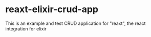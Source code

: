 # reaxt-elixir-crud-app
This is an example and test CRUD application for "reaxt", the react integration for elixir
